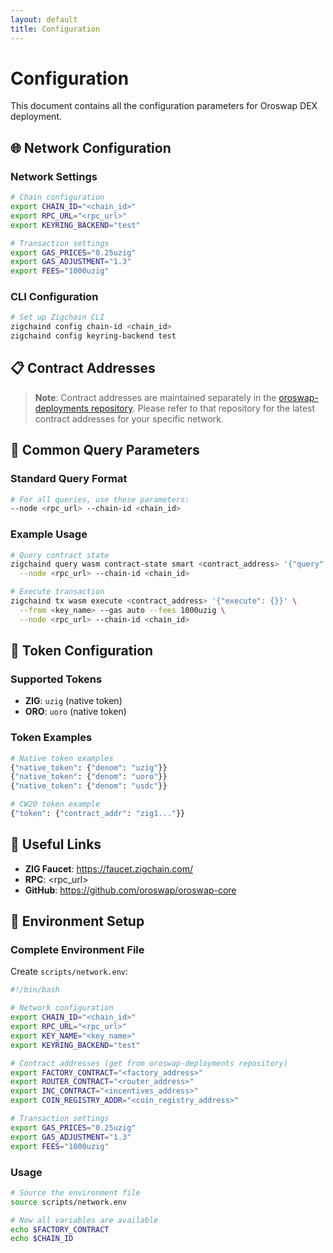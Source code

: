 ```yaml
---
layout: default
title: Configuration
---
```


# Configuration

This document contains all the configuration parameters for Oroswap DEX deployment.

## 🌐 Network Configuration

### Network Settings

```bash
# Chain configuration
export CHAIN_ID="<chain_id>"
export RPC_URL="<rpc_url>"
export KEYRING_BACKEND="test"

# Transaction settings
export GAS_PRICES="0.25uzig"
export GAS_ADJUSTMENT="1.3"
export FEES="1000uzig"
```

### CLI Configuration

```bash
# Set up Zigchain CLI
zigchaind config chain-id <chain_id>
zigchaind config keyring-backend test
```

## 📋 Contract Addresses

> **Note**: Contract addresses are maintained separately in the [oroswap-deployments repository](https://github.com/oroswap/oroswap-deployments). Please refer to that repository for the latest contract addresses for your specific network.

## 🔧 Common Query Parameters

### Standard Query Format

```bash
# For all queries, use these parameters:
--node <rpc_url> --chain-id <chain_id>
```

### Example Usage

```bash
# Query contract state
zigchaind query wasm contract-state smart <contract_address> '{"query": {}}' \
  --node <rpc_url> --chain-id <chain_id>

# Execute transaction
zigchaind tx wasm execute <contract_address> '{"execute": {}}' \
  --from <key_name> --gas auto --fees 1000uzig \
  --node <rpc_url> --chain-id <chain_id>
```

## 🎯 Token Configuration

### Supported Tokens

- **ZIG**: `uzig` (native token)
- **ORO**: `uoro` (native token)

### Token Examples

```bash
# Native token examples
{"native_token": {"denom": "uzig"}}
{"native_token": {"denom": "uoro"}}
{"native_token": {"denom": "usdc"}}

# CW20 token example
{"token": {"contract_addr": "zig1..."}}
```

## 🔗 Useful Links

- **ZIG Faucet**: https://faucet.zigchain.com/
- **RPC**: <rpc_url>
- **GitHub**: https://github.com/oroswap/oroswap-core

## 📝 Environment Setup

### Complete Environment File

Create `scripts/network.env`:

```bash
#!/bin/bash

# Network configuration
export CHAIN_ID="<chain_id>"
export RPC_URL="<rpc_url>"
export KEY_NAME="<key_name>"
export KEYRING_BACKEND="test"

# Contract addresses (get from oroswap-deployments repository)
export FACTORY_CONTRACT="<factory_address>"
export ROUTER_CONTRACT="<router_address>"
export INC_CONTRACT="<incentives_address>"
export COIN_REGISTRY_ADDR="<coin_registry_address>"

# Transaction settings
export GAS_PRICES="0.25uzig"
export GAS_ADJUSTMENT="1.3"
export FEES="1000uzig"
```

### Usage

```bash
# Source the environment file
source scripts/network.env

# Now all variables are available
echo $FACTORY_CONTRACT
echo $CHAIN_ID
```
